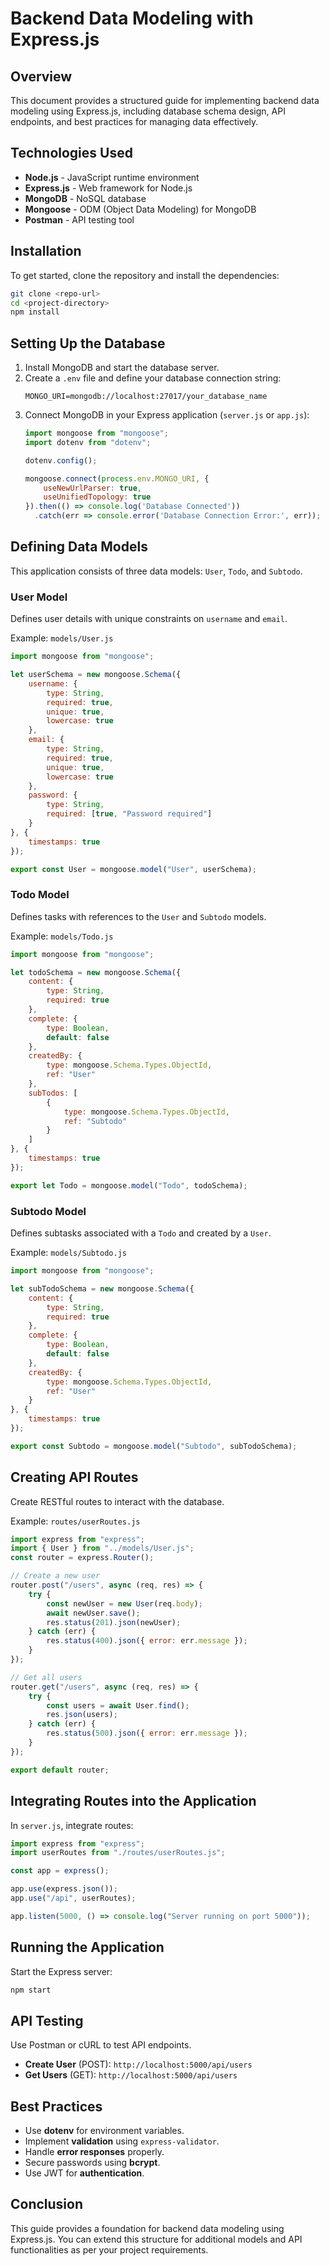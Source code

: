 # Backend Data Modeling with Express.js

## Overview
This document provides a structured guide for implementing backend data modeling using Express.js, including database schema design, API endpoints, and best practices for managing data effectively.

## Technologies Used
- **Node.js** - JavaScript runtime environment
- **Express.js** - Web framework for Node.js
- **MongoDB** - NoSQL database
- **Mongoose** - ODM (Object Data Modeling) for MongoDB
- **Postman** - API testing tool

## Installation
To get started, clone the repository and install the dependencies:

```sh
git clone <repo-url>
cd <project-directory>
npm install
```

## Setting Up the Database
1. Install MongoDB and start the database server.
2. Create a `.env` file and define your database connection string:
   ```env
   MONGO_URI=mongodb://localhost:27017/your_database_name
   ```
3. Connect MongoDB in your Express application (`server.js` or `app.js`):
   ```js
   import mongoose from "mongoose";
   import dotenv from "dotenv";
   
   dotenv.config();
   
   mongoose.connect(process.env.MONGO_URI, {
       useNewUrlParser: true,
       useUnifiedTopology: true
   }).then(() => console.log('Database Connected'))
     .catch(err => console.error('Database Connection Error:', err));
   ```

## Defining Data Models
This application consists of three data models: `User`, `Todo`, and `Subtodo`.

### User Model
Defines user details with unique constraints on `username` and `email`.

Example: `models/User.js`
```js
import mongoose from "mongoose";

let userSchema = new mongoose.Schema({
    username: {
        type: String,
        required: true,
        unique: true,
        lowercase: true
    },
    email: {
        type: String,
        required: true,
        unique: true,
        lowercase: true
    },
    password: {
        type: String,
        required: [true, "Password required"]
    }
}, {
    timestamps: true
});

export const User = mongoose.model("User", userSchema);
```

### Todo Model
Defines tasks with references to the `User` and `Subtodo` models.

Example: `models/Todo.js`
```js
import mongoose from "mongoose";

let todoSchema = new mongoose.Schema({
    content: {
        type: String,
        required: true
    },
    complete: {
        type: Boolean,
        default: false
    },
    createdBy: {
        type: mongoose.Schema.Types.ObjectId,
        ref: "User"
    },
    subTodos: [
        {
            type: mongoose.Schema.Types.ObjectId,
            ref: "Subtodo"
        }
    ]
}, {
    timestamps: true
});

export let Todo = mongoose.model("Todo", todoSchema);
```

### Subtodo Model
Defines subtasks associated with a `Todo` and created by a `User`.

Example: `models/Subtodo.js`
```js
import mongoose from "mongoose";

let subTodoSchema = new mongoose.Schema({
    content: {
        type: String,
        required: true
    },
    complete: {
        type: Boolean,
        default: false
    },
    createdBy: {
        type: mongoose.Schema.Types.ObjectId,
        ref: "User"
    }
}, {
    timestamps: true
});

export const Subtodo = mongoose.model("Subtodo", subTodoSchema);
```

## Creating API Routes
Create RESTful routes to interact with the database.

Example: `routes/userRoutes.js`
```js
import express from "express";
import { User } from "../models/User.js";
const router = express.Router();

// Create a new user
router.post("/users", async (req, res) => {
    try {
        const newUser = new User(req.body);
        await newUser.save();
        res.status(201).json(newUser);
    } catch (err) {
        res.status(400).json({ error: err.message });
    }
});

// Get all users
router.get("/users", async (req, res) => {
    try {
        const users = await User.find();
        res.json(users);
    } catch (err) {
        res.status(500).json({ error: err.message });
    }
});

export default router;
```

## Integrating Routes into the Application
In `server.js`, integrate routes:
```js
import express from "express";
import userRoutes from "./routes/userRoutes.js";

const app = express();

app.use(express.json());
app.use("/api", userRoutes);

app.listen(5000, () => console.log("Server running on port 5000"));
```

## Running the Application
Start the Express server:
```sh
npm start
```

## API Testing
Use Postman or cURL to test API endpoints.
- **Create User** (POST): `http://localhost:5000/api/users`
- **Get Users** (GET): `http://localhost:5000/api/users`

## Best Practices
- Use **dotenv** for environment variables.
- Implement **validation** using `express-validator`.
- Handle **error responses** properly.
- Secure passwords using **bcrypt**.
- Use JWT for **authentication**.

## Conclusion
This guide provides a foundation for backend data modeling using Express.js. You can extend this structure for additional models and API functionalities as per your project requirements.

